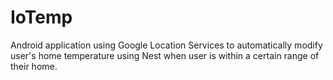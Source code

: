 # IoTemp
Android application using Google Location Services to automatically modify user's home temperature using Nest when user is within a certain range of their home.
